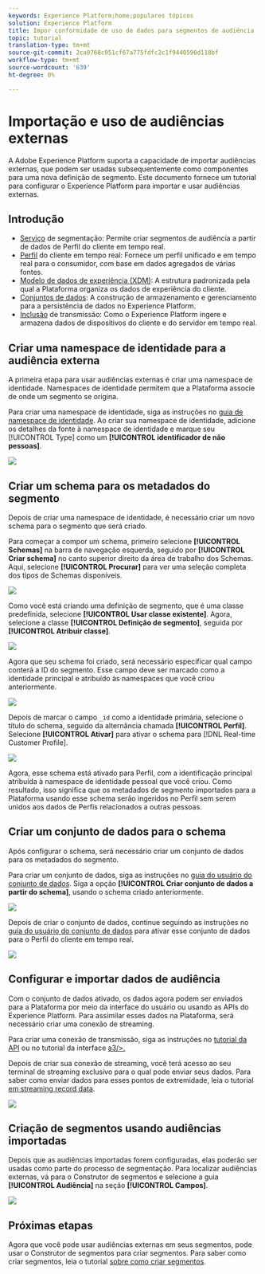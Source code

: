 ```yaml
---
keywords: Experience Platform;home;populares tópicos
solution: Experience Platform
title: Impor conformidade de uso de dados para segmentos de audiência
topic: tutorial
translation-type: tm+mt
source-git-commit: 2ca0768c951cf67a775fdfc2c1f9440596d118bf
workflow-type: tm+mt
source-wordcount: '639'
ht-degree: 0%

---
```



# Importação e uso de audiências externas

A Adobe Experience Platform suporta a capacidade de importar audiências externas, que podem ser usadas subsequentemente como componentes para uma nova definição de segmento. Este documento fornece um tutorial para configurar o Experience Platform para importar e usar audiências externas.

## Introdução

- [Serviço](../home.md) de segmentação: Permite criar segmentos de audiência a partir de dados de Perfil do cliente em tempo real.
- [Perfil](../../profile/home.md) do cliente em tempo real: Fornece um perfil unificado e em tempo real para o consumidor, com base em dados agregados de várias fontes.
- [Modelo de dados de experiência (XDM)](../../xdm/home.md): A estrutura padronizada pela qual a Plataforma organiza os dados de experiência do cliente.
- [Conjuntos de dados](../../catalog/datasets/overview.md): A construção de armazenamento e gerenciamento para a persistência de dados no Experience Platform.
- [Inclusão](../../ingestion/streaming-ingestion/overview.md) de transmissão: Como o Experience Platform ingere e armazena dados de dispositivos do cliente e do servidor em tempo real.

## Criar uma namespace de identidade para a audiência externa

A primeira etapa para usar audiências externas é criar uma namespace de identidade. Namespaces de identidade permitem que a Plataforma associe de onde um segmento se origina.

Para criar uma namespace de identidade, siga as instruções no [guia de namespace de identidade](../../identity-service/namespaces.md#manage-namespaces). Ao criar sua namespace de identidade, adicione os detalhes da fonte à namespace de identidade e marque seu [!UICONTROL Type] como um **[!UICONTROL identificador de não pessoas]**.

![](../images/tutorials/external-audiences/identity-namespace-info.png)

## Criar um schema para os metadados do segmento

Depois de criar uma namespace de identidade, é necessário criar um novo schema para o segmento que será criado.

Para começar a compor um schema, primeiro selecione **[!UICONTROL Schemas]** na barra de navegação esquerda, seguido por **[!UICONTROL Criar schema]** no canto superior direito da área de trabalho dos Schemas. Aqui, selecione **[!UICONTROL Procurar]** para ver uma seleção completa dos tipos de Schemas disponíveis.

![](../images/tutorials/external-audiences/create-schema-browse.png)

Como você está criando uma definição de segmento, que é uma classe predefinida, selecione **[!UICONTROL Usar classe existente]**. Agora, selecione a classe **[!UICONTROL Definição de segmento]**, seguida por **[!UICONTROL Atribuir classe]**.

![](../images/tutorials/external-audiences/assign-class.png)

Agora que seu schema foi criado, será necessário especificar qual campo conterá a ID do segmento. Esse campo deve ser marcado como a identidade principal e atribuído às namespaces que você criou anteriormente.

![](../images/tutorials/external-audiences/mark-primary-identifier.png)

Depois de marcar o campo `_id` como a identidade primária, selecione o título do schema, seguido da alternância chamada **[!UICONTROL Perfil]**. Selecione **[!UICONTROL Ativar]** para ativar o schema para [!DNL Real-time Customer Profile].

![](../images/tutorials/external-audiences/schema-profile.png)

Agora, esse schema está ativado para Perfil, com a identificação principal atribuída à namespace de identidade pessoal que você criou. Como resultado, isso significa que os metadados de segmento importados para a Plataforma usando esse schema serão ingeridos no Perfil sem serem unidos aos dados de Perfis relacionados a outras pessoas.

## Criar um conjunto de dados para o schema

Após configurar o schema, será necessário criar um conjunto de dados para os metadados do segmento.

Para criar um conjunto de dados, siga as instruções no [guia do usuário do conjunto de dados](../../catalog/datasets/user-guide.md#create). Siga a opção **[!UICONTROL Criar conjunto de dados a partir do schema]**, usando o schema criado anteriormente.

![](../images/tutorials/external-audiences/select-schema.png)

Depois de criar o conjunto de dados, continue seguindo as instruções no [guia do usuário do conjunto de dados](../../catalog/datasets/user-guide.md#enable-profile) para ativar esse conjunto de dados para o Perfil do cliente em tempo real.

![](../images/tutorials/external-audiences/dataset-profile.png)

## Configurar e importar dados de audiência

Com o conjunto de dados ativado, os dados agora podem ser enviados para a Plataforma por meio da interface do usuário ou usando as APIs do Experience Platform. Para assimilar esses dados na Plataforma, será necessário criar uma conexão de streaming.

Para criar uma conexão de transmissão, siga as instruções no [tutorial da API](../../sources/tutorials/api/create/streaming/http.md) ou no tutorial da interface [a3/>.](../../sources/tutorials/ui/create/streaming/http.md)

Depois de criar sua conexão de streaming, você terá acesso ao seu terminal de streaming exclusivo para o qual pode enviar seus dados. Para saber como enviar dados para esses pontos de extremidade, leia o tutorial [em streaming record data](../../ingestion/tutorials/streaming-record-data.md#ingest-data).

![](../images/tutorials/external-audiences/get-streaming-endpoint.png)

## Criação de segmentos usando audiências importadas

Depois que as audiências importadas forem configuradas, elas poderão ser usadas como parte do processo de segmentação. Para localizar audiências externas, vá para o Construtor de segmentos e selecione a guia **[!UICONTROL Audiência]** na seção **[!UICONTROL Campos]**.

![](../images/tutorials/external-audiences/external-audiences.png)

## Próximas etapas

Agora que você pode usar audiências externas em seus segmentos, pode usar o Construtor de segmentos para criar segmentos. Para saber como criar segmentos, leia o tutorial [sobre como criar segmentos](./create-a-segment.md).